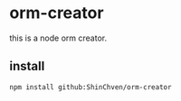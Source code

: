 # orm-creator 

this is a node orm creator.

## install

```bash
npm install github:ShinChven/orm-creator
```
